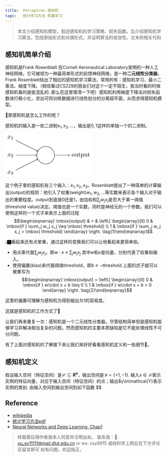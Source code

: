 ```yaml
---
title:	Perceptron 感知机
tags:	统计学习方法 机器学习
---
```

<head>
    <script src="https://cdn.mathjax.org/mathjax/latest/MathJax.js?config=TeX-AMS-MML_HTMLorMML" type="text/javascript"></script>
    <script type="text/x-mathjax-config">
        MathJax.Hub.Config({
            tex2jax: {
            skipTags: ['script', 'noscript', 'style', 'textarea', 'pre'],
            inlineMath: [['$','$']]
            }
        });
    </script>
</head>

> 本文介绍感知机模型，叙述感知机的学习策略、损失函数。后介绍感知机学习算法，包括原始形式和对偶形式，并证明算法的收敛性。文末附相关代码

## 感知机简单介绍

感知机是Frank Rosenblatt 在Cornell Aeronautical Laboratory发明的一种人工神经网络，它可被视为一种最简单形式的前馈神经网络，是一种**二元线性分类器**。Frank Rosenblatt给出了相应的感知机学习算法，常用的有：感知机学习、最小二乘法、梯度下降。（相信看过CS229的朋友们对这个一定不陌生，我当时看的时候感知机看的是挺混乱的..那么在这里理清一下吧）感知机利用梯度下降法对损失函数进行极小化，求出可将训练数据进行线性划分的分离超平面，从而求得感知机模型。

🤔那感知机是怎么工作的呢？

感知机的输入是一些二进制$x_1, x_2, ...$，输出是$0,1$这样的单独一个的二进制。

![感知机图片](/img/统计学习方法/1.png)

这个例子里的感知机有三个输入：$x_1, x_2, x_3$。Rosenblatt提出了一种简单的计算输出(output)的规则：他引入了权重(weight)$w_1, w_2, ...$等实数来表示各个输入对于输出的重要程度。output到底是0还是1，由加权和$\sum_j w_j x_j$是否大于某一阈值(threshold value)决定。阈值也是一个实数，同时是神经元的一个参数。我们可以使用这样的一个式子来表示上面的过程
$$\begin{eqnarray} \mbox{output} & = & \left\{ \begin{array}{ll} 0 & \mbox{if } \sum_j w_j x_j \leq \mbox{ threshold} \\ 1 & \mbox{if } \sum_j w_j x_j > \mbox{ threshold} \end{array} \right. \tag{1}\end{eqnarray}$$

👆🏿看起来还有点笨重，通过这样的变换我们可以让他看起来更简单些。
- 用点乘代替$\sum_j w_j x_j$，即$w \cdot x \equiv \sum_j w_j x_j$ 其中$w$和$x$是向量，分别代表了权重和输入。
- 使用偏置(bias)来代替阈值threshold，即$b \equiv -\mbox{threshold}$
上面的式子就可以被重写为
$$\begin{eqnarray} \mbox{output} = \left\{ \begin{array}{ll} 0 & \mbox{if } w\cdot x + b \leq 0 \\ 1 & \mbox{if } w\cdot x + b > 0 \end{array} \right. \tag{2}\end{eqnarray}$$

这里的偏置可理解为感知机为得到输出为1的容易度。

这就是感知机的工作方式了🤔

让我们再来重复一次：感知机是一个二元线性分类器。尽管结构简单但是感知机能够学习并解决相当复杂的问题。然而感知机的主要本质缺陷是它不能处理线性不可分问题。

有了上面对感知机的了解接下来让我们来好好看看感知机定义和一些细节🤔。

## 感知机定义

假设输入空间（特征空间）是$\mathcal{X} \subseteq \mathbf{R^{n}}$，输出空间是$\mathcal{Y} = \{+1, -1\}$. 输入$x\in\mathcal{X}$表示实例的特征向量，对应于输入空间（特征空间）的点；输出$y\in\mathcal{Y}表示实例的类别. 由输入空间到输出空间到如下函数
$$



## Reference

- [wikipedia](https://zh.wikipedia.org/wiki/%E6%84%9F%E7%9F%A5%E5%99%A8)
- [统计学习方法pdf](http://www.dgt-factory.com/uploads/2018/07/0725/%E7%BB%9F%E8%AE%A1%E5%AD%A6%E4%B9%A0%E6%96%B9%E6%B3%95.pdf)
- [Neural Networks and Deep Learning, Chap1](https://hit-scir.gitbooks.io/neural-networks-and-deep-learning-zh_cn/content/chap1/c1s1.html)

> 转载需征得作者我本人同意并注明出处。
> 联系我：📧: xu_sy11111@mail.dlut.edu.cn or wx: xsy9915
> 或经科学上网后在下方评论区留言即可
> 如有问题，欢迎指正。
